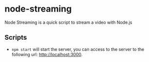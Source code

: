 # node-streaming
Node Streaming is a quick script to stream a video with Node.js

## Scripts

- `npm start` will start the server, you can access to the server to the following url: [http://localhost:3000](http://localhost:3000/).
